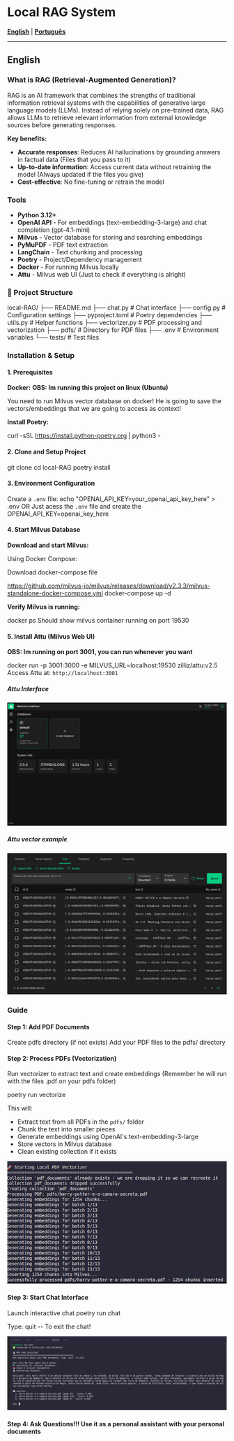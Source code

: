 # Local RAG System

**[English](#english)** | **[Português](#português)**

---

## English

### What is RAG (Retrieval-Augmented Generation)?

RAG is an AI framework that combines the strengths of traditional information retrieval systems with the capabilities of generative large language models (LLMs). Instead of relying solely on pre-trained data, RAG allows LLMs to retrieve relevant information from external knowledge sources before generating responses.

**Key benefits:**
- **Accurate responses**: Reduces AI hallucinations by grounding answers in factual data (Files that you pass to it)
- **Up-to-date information**: Access current data without retraining the model (Always updated if the files you give)
- **Cost-effective**: No fine-tuning or retrain the model

### Tools

- **Python 3.12+**
- **OpenAI API** - For embeddings (text-embedding-3-large) and chat completion (gpt-4.1-mini)
- **Milvus** - Vector database for storing and searching embeddings
- **PyMuPDF** - PDF text extraction
- **LangChain** - Text chunking and processing
- **Poetry** - Project/Dependency management
- **Docker** - For running Milvus locally
- **Attu** - Milvus web UI (Just to check if everything is alright)

### 📁 Project Structure

local-RAG/
├── README.md
├── chat.py # Chat interface
├── config.py # Configuration settings
├── pyproject.toml # Poetry dependencies
├── utils.py # Helper functions
├── vectorizer.py # PDF processing and vectorization
├── pdfs/ # Directory for PDF files
├── .env # Environment variables
└── tests/ # Test files


### Installation & Setup

#### 1. Prerequisites

**Docker:**
**OBS: Im running this project on linux (Ubuntu)**

You need to run Milvus vector database on docker! He is going to save the vectors/embeddings that we are going to access as context!

**Install Poetry:**

curl -sSL https://install.python-poetry.org | python3 -


#### 2. Clone and Setup Project

git clone <Repo-URL>
cd local-RAG
poetry install

#### 3. Environment Configuration

Create a `.env` file:
echo "OPENAI_API_KEY=your_openai_api_key_here" > .env
OR
Just acess the `.env` file and create the OPENAI_API_KEY=openai_key_here

#### 4. Start Milvus Database

**Download and start Milvus:**

Using Docker Compose:

Download docker-compose file

https://github.com/milvus-io/milvus/releases/download/v2.3.3/milvus-standalone-docker-compose.yml
docker-compose up -d

**Verify Milvus is running:**

docker ps
Should show milvus container running on port 19530

#### 5. Install Attu (Milvus Web UI)

**OBS: Im running on port 3001, you can run whenever you want**

docker run -p 3001:3000 -e MILVUS_URL=localhost:19530 zilliz/attu:v2.5
Access Attu at: `http://localhost:3001`

##### Attu Interface
![Attu Connection Interface](images/attu-connection.png)

##### Attu vector example
![Attu Vector storage example](images/attu-example.png)

### Guide

#### Step 1: Add PDF Documents

Create pdfs directory (if not exists)
Add your PDF files to the pdfs/ directory

#### Step 2: Process PDFs (Vectorization)

Run vectorizer to extract text and create embeddings (Remember he will run with the files .pdf on your pdfs folder)

poetry run vectorize

This will:
- Extract text from all PDFs in the `pdfs/` folder
- Chunk the text into smaller pieces
- Generate embeddings using OpenAI's text-embedding-3-large
- Store vectors in Milvus database
- Clean existing collection if it exists

![Vectorization Process](images/vectorization-process.png)

#### Step 3: Start Chat Interface

Launch interactive chat
poetry run chat

Type: quit -- To exit the chat!

![Chat Interface](images/chat-interface.png)

#### Step 4: Ask Questions!!! Use it as a personal assistant with your personal documents